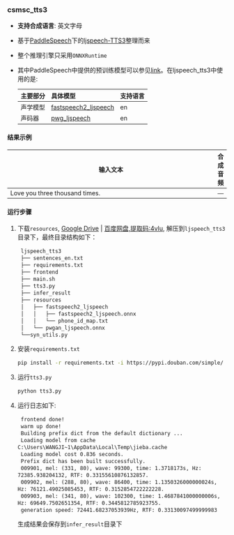 ### csmsc_tts3
- **支持合成语言**: 英文字母
- 基于[PaddleSpeech](https://github.com/PaddlePaddle/PaddleSpeech)下的[ljspeech-TTS3](https://github.com/PaddlePaddle/PaddleSpeech/blob/develop/examples/ljspeech/tts3/README.md)整理而来
- 整个推理引擎只采用`ONNXRuntime`
- 其中PaddleSpeech中提供的预训练模型可以参见[link](https://github.com/PaddlePaddle/PaddleSpeech/blob/develop/demos/text_to_speech/README_cn.md#4-%E9%A2%84%E8%AE%AD%E7%BB%83%E6%A8%A1%E5%9E%8B)。在ljspeech_tts3中使用的是:

    |主要部分|具体模型|支持语言|
    |:---|:---|:---|
    |声学模型|[fastspeech2_ljspeech](https://github.com/PaddlePaddle/PaddleSpeech/blob/develop/examples/ljspeech/tts3/README.md#pretrained-model)|en|
    |声码器|[pwg_ljspeech](https://github.com/PaddlePaddle/PaddleSpeech/tree/develop/examples/ljspeech/voc1)|en|

#### 结果示例
<div align = "center">
<table style="width:100%">
  <thead>
    <tr>
      <th width="550">输入文本</th>
      <th>合成音频</th>
    </tr>
  </thead>
  <tbody>
    <tr>
      <td >Love you three thousand times.</td>
      <td align = "center">
      <a href="https://drive.google.com/file/d/1RkpE569HBou7__568HupQlo3w21pAysR/view?usp=sharing" rel="nofollow" target="_blank">
            <img align="center" src="./assets/audio_icon.png" width="200" style="max-width: 100%;"></a><br>
      </td>
    </tr>
  </tbody>
</table>

</div>

#### 运行步骤
1. 下载`resources`, [Google Drive](https://drive.google.com/file/d/1xQwsY1tWebQSWu32KgLlGO1QUnrixvwo/view?usp=sharing) | [百度网盘,提取码:4vlu](https://pan.baidu.com/s/1vvBnuNEcj-AngXdw3j0S4g?pwd=4vlu), 解压到`ljspeech_tts3`目录下，最终目录结构如下：
   ```text
    ljspeech_tts3
    ├── sentences_en.txt
    ├── requirements.txt
    ├── frontend
    ├── main.sh
    ├── tts3.py
    ├── infer_result
    ├── resources
    │   ├── fastspeech2_ljspeech
    │   │   ├── fastspeech2_ljspeech.onnx
    │   │   └── phone_id_map.txt
    │   └── pwgan_ljspeech.onnx
    └──syn_utils.py
   ```

2. 安装`requirements.txt`
   ```bash
   pip install -r requirements.txt -i https://pypi.douban.com/simple/
   ```

3. 运行`tts3.py`
   ```bash
   python tts3.py
   ```

4. 运行日志如下:
   ```text
    frontend done!
    warm up done!
    Building prefix dict from the default dictionary ...
    Loading model from cache C:\Users\WANGJI~1\AppData\Local\Temp\jieba.cache
    Loading model cost 0.836 seconds.
    Prefix dict has been built successfully.
    009901, mel: (331, 80), wave: 99300, time: 1.3718173s, Hz: 72385.938204132, RTF: 0.33155610876132857.
    009902, mel: (288, 80), wave: 86400, time: 1.1350326000000024s, Hz: 76121.49025085453, RTF: 0.3152854722222228.
    009903, mel: (341, 80), wave: 102300, time: 1.4687841000000006s, Hz: 69649.7502651354, RTF: 0.3445812785923755.
    generation speed: 72441.68237053939Hz, RTF: 0.33130097499999983
   ```
   生成结果会保存到`infer_result`目录下
